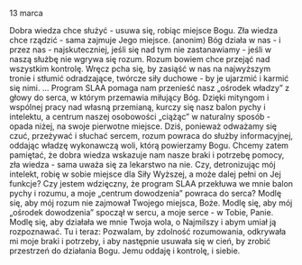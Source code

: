 13 marca

Dobra wiedza chce służyć - usuwa się, robiąc miejsce Bogu. Zła wiedza chce rządzić - sama zajmuje Jego miejsce.
(anonim)
 Bóg działa w nas - i przez nas - najskuteczniej, jeśli się nad tym nie zastanawiamy - jeśli w naszą służbę nie wgrywa się rozum. Rozum bowiem chce przejąć nad wszystkim kontrolę. Wręcz pcha się, by zasiąść w nas na najwyższym tronie i stłumić odradzające, twórcze siły duchowe - by je ujarzmić i karmić się nimi. ... Program SLAA pomaga nam przenieść nasz „ośrodek władzy” z głowy do serca, w którym przemawia miłujący Bóg. Dzięki mityngom i wspólnej pracy nad własną przemianą, kurczy się nasz balon pychy i intelektu, a centrum naszej osobowości „ciążąc” w naturalny sposób - opada niżej, na swoje pierwotne miejsce. Dziś, ponieważ odważamy się czuć, przeżywać i słuchać sercem, rozum powraca do służby informacyjnej, oddając władzę wykonawczą woli, którą powierzamy Bogu. Chcemy zatem pamiętać, że dobra wiedza wskazuje nam nasze braki i potrzebę pomocy, zła wiedza - sama uważa się za lekarstwo na nie.
 Czy, detronizując mój intelekt, robię w sobie miejsce dla Siły Wyższej, a może dalej pełni on Jej funkcje? Czy jestem wdzięczny, że program SLAA przekłuwa we mnie balon pychy i rozumu, a moje „centrum dowodzenia” powraca do serca?
 Modlę się, aby mój rozum nie zajmował Twojego miejsca, Boże. Modlę się, aby mój „ośrodek dowodzenia” spoczął w sercu, a moje serce - w Tobie, Panie. Modlę się, aby działała we mnie Twoja wola, o Najmilszy i abym umiał ją rozpoznawać.
 Tu i teraz: Pozwalam, by zdolność rozumowania, odkrywała mi moje braki i potrzeby, i aby następnie usuwała się w cień, by zrobić przestrzeń do działania Bogu. Jemu oddaję i kontrolę, i siebie.
